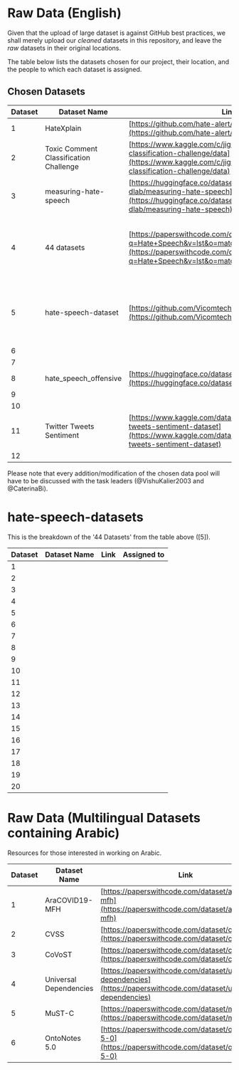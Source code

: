 # Raw Data (English)

Given that the upload of large dataset is against GitHub best practices, we shall merely upload our *cleaned* datasets in this repository, and leave the *raw* datasets in their original locations.

The table below lists the datasets chosen for our project, their location, and the people to which each dataset is assigned.

## Chosen Datasets

| Dataset | Dataset Name | Link | Assigned to |
|-|-|-|-|
|1| HateXplain| [https://github.com/hate-alert/HateXplain](https://github.com/hate-alert/HateXplain) |         |
|2| Toxic Comment Classification Challenge | [https://www.kaggle.com/c/jigsaw-toxic-comment-classification-challenge/data](https://www.kaggle.com/c/jigsaw-toxic-comment-classification-challenge/data) |         |
|3| measuring-hate-speech | [https://huggingface.co/datasets/ucberkeley-dlab/measuring-hate-speech](https://huggingface.co/datasets/ucberkeley-dlab/measuring-hate-speech) | Ameya Chaudhari |
|4| 44 datasets | [https://paperswithcode.com/datasets?q=Hate+Speech&v=lst&o=match&mod=texts&lang=english](https://paperswithcode.com/datasets?q=Hate+Speech&v=lst&o=match&mod=texts&lang=english) | Repeats already used datasets. Do not use for English. See below for Arabic. |
|5| hate-speech-dataset | [https://github.com/Vicomtech/hate-speech-dataset](https://github.com/Vicomtech/hate-speech-dataset) | Numerous datasets, see "hate-speech-dataset" for details and assignments. |
|6|         |         |         |
|7|         |         |         |
|8| hate_speech_offensive | [https://huggingface.co/datasets/hate_speech_offensive](https://huggingface.co/datasets/hate_speech_offensive) | Ameya Chaudhari |
|9|         |         |         |
|10|        |         |         |
|11| Twitter Tweets Sentiment | [https://www.kaggle.com/datasets/yasserh/twitter-tweets-sentiment-dataset](https://www.kaggle.com/datasets/yasserh/twitter-tweets-sentiment-dataset) | Ameya Chaudhari |
|12|        |         |         |

Please note that every addition/modification of the chosen data pool will have to be discussed with the task leaders (@VishuKalier2003 and @CaterinaBi).

# hate-speech-datasets

This is the breakdown of the '44 Datasets' from the table above ([5]).

| Dataset | Dataset Name | Link | Assigned to |
|-|-|-|-|
|1|         |         |         |
|2|         |         |         |
|3|         |         |         |
|4|         |         |         |
|5|         |         |         |
|6|         |         |         |
|7|         |         |         |
|8|         |         |         |
|9|         |         |         |
|10|        |         |         |
|11|         |         |         |
|12|         |         |         |
|13|         |         |         |
|14|         |         |         |
|15|         |         |         |
|16|         |         |         |
|17|         |         |         |
|18|         |         |         |
|19|         |         |         |
|20|        |         |         |

# Raw Data (Multilingual Datasets containing Arabic)

Resources for those interested in working on Arabic.

| Dataset | Dataset Name | Link | Assigned to |
|-|-|-|-|
|1| AraCOVID19-MFH | [https://paperswithcode.com/dataset/aracovid19-mfh](https://paperswithcode.com/dataset/aracovid19-mfh) |         |
|2| CVSS | [https://paperswithcode.com/dataset/cvss](https://paperswithcode.com/dataset/cvss) |         |
|3| CoVoST | [https://paperswithcode.com/dataset/covost](https://paperswithcode.com/dataset/covost) |         |
|4| Universal Dependencies | [https://paperswithcode.com/dataset/universal-dependencies](https://paperswithcode.com/dataset/universal-dependencies) |         |
|5| MuST-C | [https://paperswithcode.com/dataset/must-c](https://paperswithcode.com/dataset/must-c) |         |
|6| OntoNotes 5.0 | [https://paperswithcode.com/dataset/ontonotes-5-0](https://paperswithcode.com/dataset/ontonotes-5-0) |         |
